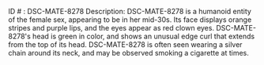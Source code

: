 ID # : DSC-MATE-8278
Description: DSC-MATE-8278 is a humanoid entity of the female sex, appearing to be in her mid-30s. Its face displays orange stripes and purple lips, and the eyes appear as red clown eyes. DSC-MATE-8278's head is green in color, and shows an unusual edge curl that extends from the top of its head. DSC-MATE-8278 is often seen wearing a silver chain around its neck, and may be observed smoking a cigarette at times.